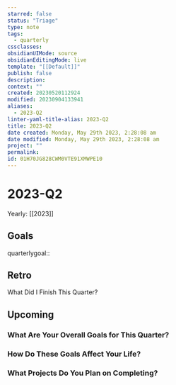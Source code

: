 ```yaml
---
starred: false
status: "Triage"
type: note
tags:
  - quarterly
cssclasses: 
obsidianUIMode: source
obsidianEditingMode: live
template: "[[Default]]"
publish: false
description: 
context: ""
created: 20230520112924
modified: 20230904133941
aliases:
  - 2023-Q2
linter-yaml-title-alias: 2023-Q2
title: 2023-Q2
date created: Monday, May 29th 2023, 2:28:08 am
date modified: Monday, May 29th 2023, 2:28:08 am
project: ""
permalink: 
id: 01H70JG828CWM0VTE91XMWPE10
---
```


# 2023-Q2

Yearly: [[2023]]

## Goals

quarterlygoal::

## Retro

What Did I Finish This Quarter?

## Upcoming

### What Are Your Overall Goals for This Quarter?

### How Do These Goals Affect Your Life?

### What Projects Do You Plan on Completing?
